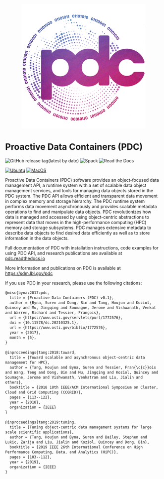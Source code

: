 <p align="center">
  <img src="https://github.com/hpc-io/pdc/blob/stable/docs/_static/image/pdc.png?raw=true" alt="PDC"/>
</p>

# Proactive Data Containers (PDC)

![GitHub release tag(latest by date)](https://img.shields.io/github/v/tag/hpc-io/pdc)
![Spack](https://img.shields.io/spack/v/pdc)
![Read the Docs](https://img.shields.io/readthedocs/pdc?logo=readthedocs&logoColor=white)

[![Ubuntu](https://github.com/hpc-io/pdc/actions/workflows/ubuntu-cache.yml/badge.svg?branch=stable)](https://github.com/hpc-io/pdc/actions/workflows/ubuntu-cache.yml)
[![MacOS](https://github.com/hpc-io/pdc/actions/workflows/macos.yml/badge.svg?branch=stable)](https://github.com/hpc-io/pdc/actions/workflows/macos.yml)

Proactive Data Containers (PDC) software provides an object-focused data management API, a runtime system with a set of scalable data object management services, and tools for managing data objects stored in the PDC system. The PDC API allows efficient and transparent data movement in complex memory and storage hierarchy. The PDC runtime system performs data movement asynchronously and provides scalable metadata operations to find and manipulate data objects. PDC revolutionizes how data is managed and accessed by using object-centric abstractions to represent data that moves in the high-performance computing (HPC) memory and storage subsystems. PDC manages extensive metadata to describe data objects to find desired data efficiently as well as to store information in the data objects.

Full documentation of PDC with installation instructions, code examples for using PDC API, and research publications are available at [pdc.readthedocs.io](https://pdc.readthedocs.io)

More information and publications on PDC is available at https://sdm.lbl.gov/pdc

If you use PDC in your research, please use the following citations:

```
@misc{byna:2017:pdc,
  title = {Proactive Data Containers (PDC) v0.1},
  author = {Byna, Suren and Dong, Bin and Tang, Houjun and Koziol, Quincey and Mu, Jingqing and Soumagne, Jerome and Vishwanath, Venkat and Warren, Richard and Tessier, François},
  url = {https://www.osti.gov/servlets/purl/1772576},
  doi = {10.11578/dc.20210325.1},
  url = {https://www.osti.gov/biblio/1772576},
  year = {2017},
  month = {5},
}

@inproceedings{tang:2018:toward,
  title = {Toward scalable and asynchronous object-centric data management for HPC},
  author = {Tang, Houjun and Byna, Suren and Tessier, Fran{\c{c}}ois and Wang, Teng and Dong, Bin and Mu, Jingqing and Koziol, Quincey and Soumagne, Jerome and Vishwanath, Venkatram and Liu, Jialin and others},
  booktitle = {2018 18th IEEE/ACM International Symposium on Cluster, Cloud and Grid Computing (CCGRID)},
  pages = {113--122},
  year = {2018},
  organization = {IEEE}
}

@inproceedings{tang:2019:tuning,
  title = {Tuning object-centric data management systems for large scale scientific applications},
  author = {Tang, Houjun and Byna, Suren and Bailey, Stephen and Lukic, Zarija and Liu, Jialin and Koziol, Quincey and Dong, Bin},
  booktitle = {2019 IEEE 26th International Conference on High Performance Computing, Data, and Analytics (HiPC)},
  pages = {103--112},
  year = {2019},
  organization = {IEEE}
}
```

